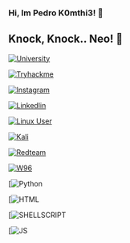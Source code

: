 ### Hi, Im Pedro K0mthi3! 👋
## Knock, Knock.. Neo! 🐇

[![University](https://img.shields.io/badge/Academia-fff?style=for-the-badge&logo=academia&logoColor=black)](https://ufsc.br/)

[![Tryhackme](https://img.shields.io/badge/HackerEarth-%232C3454.svg?&style=for-the-badge&logo=HackerEarth&logoColor=Blue)](https://tryhackme.com/p/K0MTH33)

[![Instagram](https://img.shields.io/badge/Instagram-E4405F?style=for-the-badge&logo=instagram&logoColor=pink)](https://ufsc.br/)

[![Linkedlin](https://img.shields.io/badge/LinkedIn-0077B5?style=for-the-badge&logo=linkedin&logoColor=purple)](https://www.linkedin.com/in/pedro-konorath-736979278/)

[![Linux User](https://img.shields.io/badge/Arch_Linux-1793D1?style=for-the-badge&logo=arch-linux&logoColor=white
)](https://archlinux.org/)

[![Kali](https://img.shields.io/badge/Kali_Linux-557C94?style=for-the-badge&logo=kali-linux&logoColor=white)](https://www.kali.org/)

[![Redteam](https://img.shields.io/badge/Red%20Hat-EE0000?style=for-the-badge&logo=redhat&logoColor=white)](https://boitatech.com/)

[![W96](https://img.shields.io/badge/Windows_95-008080?style=for-the-badge&logo=windows-95&logoColor=white)](https://w96.wiki/wiki/Main_Page)

[![Python](https://img.shields.io/badge/Python-3776AB?style=for-the-badge&logo=python&logoColor=white)

[![HTML](https://img.shields.io/badge/HTML-239120?style=for-the-badge&logo=html5&logoColor=white)

[![SHELLSCRIPT](https://img.shields.io/badge/JavaScript-F7DF1E?style=for-the-badge&logo=javascript&logoColor=black)

[![JS](https://img.shields.io/badge/JavaScript-F7DF1E?style=for-the-badge&logo=javascript&logoColor=black)

